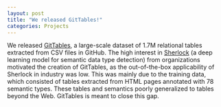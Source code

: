 ```yaml
---
layout: post
title: "We released GitTables!"
categories: Projects
---
```


We released <a href="https://gittables.github.io" target="_blank">GitTables</a>, a large-scale dataset of 1.7M relational tables extracted from CSV files in GitHub. The high interest in <a href="https://sherlock.media.mit.edu" target="_blank">Sherlock</a> (a deep learning model for semantic data type detection) from organizations motivated the creation of GitTables, as the out-of-the-box applicability of Sherlock in industry was low. This was mainly due to the training data, which consisted of tables extracted from HTML pages annotated with 78 semantic types. These tables and semantics poorly generalized to tables beyond the Web. GitTables is meant to close this gap.